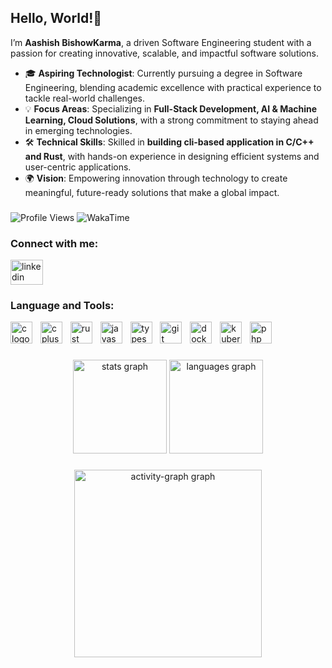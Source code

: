 ## Hello, World!👋

<!--
**aashishbishow/aashishbishow** is a ✨ _special_ ✨ repository because its `README.md` (this file) appears on your GitHub profile.

Here are some ideas to get you started:

- 🔭 I’m currently working on ...
- 🌱 I’m currently learning ...
- 👯 I’m looking to collaborate on ...
- 🤔 I’m looking for help with ...
- 💬 Ask me about ...
- 📫 How to reach me: ...
- 😄 Pronouns: ...
- ⚡ Fun fact: ...
-->

I’m **Aashish BishowKarma**, a driven Software Engineering student with a passion for creating innovative, scalable, and impactful software solutions.
- 🎓 **Aspiring Technologist**: Currently pursuing a degree in Software Engineering, blending academic excellence with practical experience to tackle real-world challenges.
- 💡 **Focus Areas**: Specializing in **Full-Stack Development, AI & Machine Learning, Cloud Solutions**, with a strong commitment to staying ahead in emerging technologies.
- 🛠️ **Technical Skills**: Skilled in **building cli-based application in C/C++ and Rust**, with hands-on experience in designing efficient systems and user-centric applications.
- 🌍 **Vision**: Empowering innovation through technology to create meaningful, future-ready solutions that make a global impact.

###

###

![Profile Views](https://komarev.com/ghpvc/?username=aashishbishow&color=blue&style=flat)
![WakaTime](https://img.shields.io/badge/WakaTime-%20~%201,234%20hrs-blue?logo=wakatime&style=flat)

###

<h3>Connect with me:</h3>
<div align="left">
  <a href="www.linkedin.com/in/aashishbishow" target="_blank">
    <img src="https://raw.githubusercontent.com/maurodesouza/profile-readme-generator/master/src/assets/icons/social/linkedin/default.svg" width="52" height="40" alt="linkedin logo"  />
  </a>
</div>

###

<h3>Language and Tools:</h3>
<div align="left">
  <img src="https://cdn.jsdelivr.net/gh/devicons/devicon/icons/c/c-original.svg" height="35" alt="c logo"  />
  <img width="5" />
  <img src="https://cdn.jsdelivr.net/gh/devicons/devicon/icons/cplusplus/cplusplus-original.svg" height="35" alt="cplusplus logo"  />
  <img width="5" />
  <img src="https://cdn.jsdelivr.net/gh/devicons/devicon/icons/rust/rust-original.svg" height="35" alt="rust logo"  />
  <img width="5" />
  <img src="https://cdn.jsdelivr.net/gh/devicons/devicon/icons/javascript/javascript-original.svg" height="35" alt="javascript logo"  />
  <img width="5" />
  <img src="https://cdn.jsdelivr.net/gh/devicons/devicon/icons/typescript/typescript-original.svg" height="35" alt="typescript logo"  />
  <img width="5" />
  <img src="https://cdn.jsdelivr.net/gh/devicons/devicon/icons/git/git-original.svg" height="35" alt="git logo"  />
  <img width="5" />
  <img src="https://cdn.jsdelivr.net/gh/devicons/devicon/icons/docker/docker-original.svg" height="35" alt="docker logo"  />
  <img width="5" />
  <img src="https://cdn.jsdelivr.net/gh/devicons/devicon/icons/kubernetes/kubernetes-plain.svg" height="35" alt="kubernetes logo"  />
  <img width="5" />
  <img src="https://cdn.jsdelivr.net/gh/devicons/devicon/icons/php/php-original.svg" height="35" alt="php logo"  />
</div>

###

<div align="center">
  <img src="https://github-readme-stats.vercel.app/api?username=aashishbishow&hide_title=false&hide_rank=false&show_icons=true&include_all_commits=true&count_private=true&disable_animations=false&theme=github_dark&locale=en&hide_border=false&order=1" height="150" alt="stats graph"  />
  <img src="https://github-readme-stats.vercel.app/api/top-langs?username=aashishbishow&locale=en&hide_title=false&layout=compact&card_width=320&langs_count=10&theme=github_dark&hide_border=false&order=2" height="150" alt="languages graph"  />
</div>

###

<div align="center">
  <img src="https://github-readme-activity-graph.vercel.app/graph?username=aashishbishow&radius=16&theme=github-dark&area=true&order=5" height="300" alt="activity-graph graph"  />
</div>
